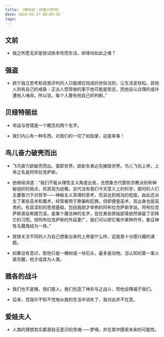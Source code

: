 ```yaml
---
title: 《德米安：彷徨少年时》
date: 2024-05-27 00:05:52
tags:
---
```


## 文前

- 我之所愿无非是尝试依本性而生活，却缘何如此之难？

## 强盗

- 疏于独立思考和自我评判的人只能顺应现成的世俗法则，让生活变轻松。其他人则有自己的戒条：正派人惯常做的事于他可能是禁忌，而他自认合理的或许遭他人唾弃。所以说，每个人要有他自己的判断。”

## 贝娅特丽丝

- 命运与性情是一个概念的两个名字。

- 我们内心有一种东西，对我们的一切了如指掌，这是幸事！

## 鸟儿奋力破壳而出

- 飞鸟奋力欲破壳而出。蛋即世界。欲新生者必先摧毁世界。鸟儿飞向上帝，上帝之名是阿布拉克萨斯。

- 他继续讲道：“我们不能从理性主义角度出发，去想象古代那些宗教派别和神秘组织的观点，将其视为幼稚。古代没有我们今天意义上的科学，那时的人们主要致力于对哲学——神秘主义真理的思考，而且达到相当的程度。由此还派生了某些巫术和魔术，经常被用于欺骗和犯罪。但即便是巫术，其出身也是高贵的，有其深刻的思想基础，包括我刚才举例的阿布拉克萨斯学说。阿布拉克萨斯源自希腊咒语，是某个魔法神的名字，现在某些原始部落依然保留了崇拜它的习惯。但阿布拉克萨斯的外延更广，我们可以把它看作某种符号，象征神性与魔鬼结为一体。”

- 我很关注不同的人为自己想象出来的上帝是什么样，这是我十分感兴趣的课题。

- 如果没有意识，那他只是一棵树或一块石头，最多是动物。当认知的第一束火苗苏醒，他才成其为人类。

## 雅各的战斗

- 我们也不是猪，我们是人。我们创造了神并与之战斗，而他会降福于我们。

- 后来，克瑙尔不知不觉地从我的生活中消失了，我对此并不在意。

## 爱娃夫人

- 人类的理想其实都源自无意识的灵魂——梦境，并在其中摸索未来的可能性。
